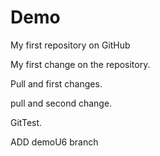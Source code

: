 # Demo
My first repository on GitHub

My first change on the repository.

Pull and first changes.

pull and second change.

GitTest.

ADD demoU6 branch
